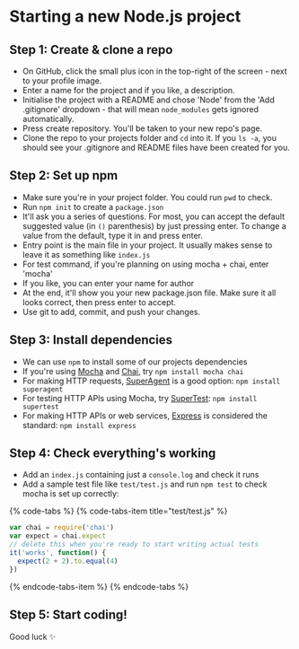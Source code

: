 # Starting a new Node.js project

## Step 1: Create & clone a repo

* On GitHub, click the small plus icon in the top-right of the screen - next to your profile image.
* Enter a name for the project and if you like, a description.
* Initialise the project with a README and chose 'Node' from the 'Add .gitignore' dropdown - that will mean `node_modules` gets ignored automatically.
* Press create repository. You'll be taken to your new repo's page.
* Clone the repo to your projects folder and `cd` into it. If you `ls -a`,  you should see your .gitignore and README files have been created for you.

## Step 2: Set up npm

* Make sure you're in your project folder. You could run `pwd` to check.
* Run `npm init` to create a `package.json`
* It'll ask you a series of questions. For most, you can accept the default suggested value \(in `()` parenthesis\) by just pressing enter. To change a value from the default, type it in and press enter.
* Entry point is the main file in your project. It usually makes sense to leave it as something like `index.js`
* For test command, if you're planning on using mocha + chai, enter 'mocha'
* If you like, you can enter your name for author
* At the end, it'll show you your new package.json file. Make sure it all looks correct, then press enter to accept.
* Use git to add, commit, and push your changes.

## Step 3: Install dependencies

* We can use `npm` to install some of our projects dependencies
* If you're using [Mocha](https://mochajs.org/) and [Chai](https://www.chaijs.com/), try `npm install mocha chai`
* For making HTTP requests, [SuperAgent](https://visionmedia.github.io/superagent/) is a good option: `npm install superagent`
* For testing HTTP APIs using Mocha, try [SuperTest](https://github.com/visionmedia/supertest): `npm install supertest`
* For making HTTP APIs or web services, [Express](https://expressjs.com/) is considered the standard: `npm install express`

## Step 4: Check everything's working

* Add an `index.js` containing just a `console.log` and check it runs
* Add a sample test file like `test/test.js` and run `npm test` to check mocha is set up correctly:

{% code-tabs %}
{% code-tabs-item title="test/test.js" %}
```javascript
var chai = require('chai')
var expect = chai.expect
// delete this when you're ready to start writing actual tests
it('works', function() {
  expect(2 + 2).to.equal(4)
})
```
{% endcode-tabs-item %}
{% endcode-tabs %}

## Step 5: Start coding!

Good luck ✨

